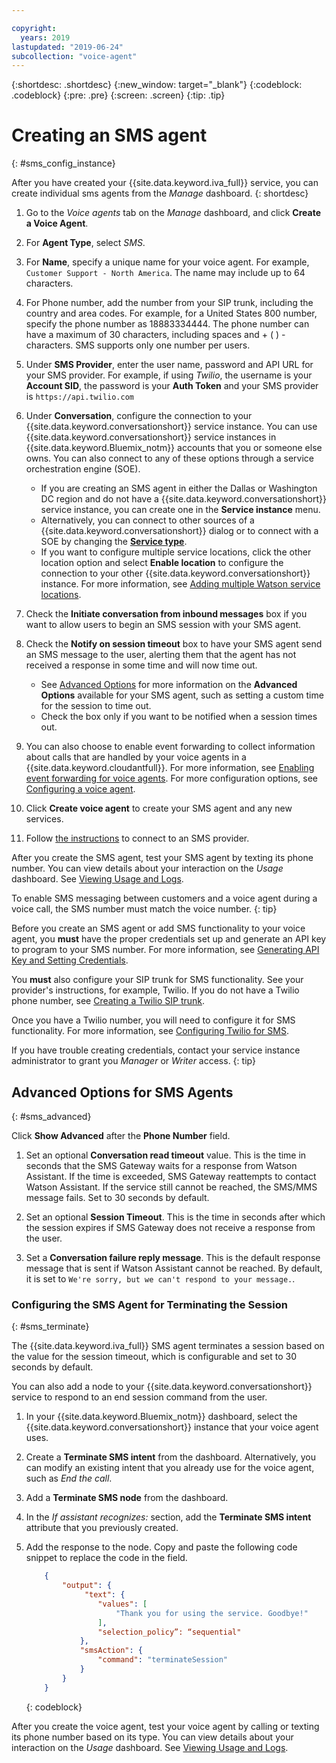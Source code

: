 ```yaml
---

copyright:
  years: 2019
lastupdated: "2019-06-24"
subcollection: "voice-agent"
---
```


{:shortdesc: .shortdesc}
{:new_window: target="_blank"}
{:codeblock: .codeblock}
{:pre: .pre}
{:screen: .screen}
{:tip: .tip}


# Creating an SMS agent
{: #sms_config_instance}

After you have created your {{site.data.keyword.iva_full}} service, you can create individual sms agents from the _Manage_ dashboard.
{: shortdesc}

1. Go to the _Voice agents_ tab on the _Manage_ dashboard, and click **Create a Voice Agent**.

1. For **Agent Type**, select _SMS_.

1. For **Name**, specify a unique name for your voice agent. For example, `Customer Support - North America`. The name may include up to 64 characters.

1. For Phone number, add the number from your SIP trunk, including the country and area codes. For example, for a United States 800 number, specify the phone number as 18883334444. The phone number can have a maximum of 30 characters, including spaces and + ( ) - characters. SMS supports only one number per users.

1. Under **SMS Provider**, enter the user name, password and API URL for your SMS provider. For example, if using _Twilio_, the username is your **Account SID**, the password is your **Auth Token** and your SMS provider is `https://api.twilio.com`

1. Under **Conversation**, configure the connection to your {{site.data.keyword.conversationshort}} service instance. You can use {{site.data.keyword.conversationshort}} service instances in {{site.data.keyword.Bluemix_notm}} accounts that you or someone else owns. You can also connect to any of these options through a service orchestration engine (SOE).

   * If you are creating an SMS agent in either the Dallas or Washington DC region and do not have a {{site.data.keyword.conversationshort}} service instance, you can create one in the **Service instance** menu.
   * Alternatively, you can connect to other sources of a {{site.data.keyword.conversationshort}} dialog or to connect with a SOE by changing the [**Service type**](/docs/services/voice-agent?topic=voice-agent-other_service#other_service).
   * If you want to configure multiple service locations, click the other location option and select **Enable location** to configure the connection to your other {{site.data.keyword.conversationshort}} instance. For more information, see [Adding multiple Watson service locations](/docs/services/voice-agent?topic=voice-agent-disaster-recovery#add_location).

1. Check the **Initiate conversation from inbound messages** box if you want to allow users to begin an SMS session with your SMS agent.

1. Check the **Notify on session timeout** box to have your SMS agent send an SMS message to the user, alerting them that the agent has not received a response in some time and will now time out. 

    - See [Advanced Options](/docs/services/voice-agent?topic=voice-agent-sms_config_instance#sms_advanced) for more information on the **Advanced Options** available for your SMS agent, such as setting a custom time for the session to time out.
    - Check the box only if you want to be notified when a session times out.

1. You can also choose to enable event forwarding to collect information about calls that are handled by your voice agents in a {{site.data.keyword.cloudantfull}}. For more information, see [Enabling event forwarding for voice agents](/docs/services/voice-agent?topic=voice-agent-event_forwarding). For more configuration options, see [Configuring a voice agent](/docs/services/voice-agent?topic=voice-agent-managing#configure_va).

1.  Click **Create voice agent** to create your SMS agent and any new services.

1. Follow [the instructions](/docs/services/voice-agent?topic=voice-agent-connect-sms) to connect to an SMS provider.

After you create the SMS agent, test your SMS agent by texting its phone number. You can view details about your interaction on the _Usage_ dashboard. See [Viewing Usage and Logs](/docs/services/voice-agent?topic=voice-agent-logging).

To enable SMS messaging between customers and a voice agent during a voice call, the SMS number must match the voice number.
{: tip}

Before you create an SMS agent or add SMS functionality to your voice agent, you **must** have the proper credentials set up and generate an API key to program to your SMS number. For more information, see [Generating API Key and Setting Credentials](/docs/services/voice-agent?topic=voice-agent-connect-sms#sms_access).

You **must** also configure your SIP trunk for SMS functionality. See your provider's instructions, for example, Twilio. If you do not have a Twilio phone number, see [Creating a Twilio SIP trunk](/docs/services/voice-agent?topic=voice-agent-connect#twilio-setup).

Once you have a Twilio number, you will need to configure it for SMS functionality. For more information, see [Configuring Twilio for SMS](/docs/services/voice-agent?topic=voice-agent-connect-sms#twilio-setup).

If you have trouble creating credentials, contact your service instance administrator to grant you *Manager* or *Writer* access.
{: tip}

## Advanced Options for SMS Agents
{: #sms_advanced}

Click **Show Advanced** after the **Phone Number** field.

1. Set an optional **Conversation read timeout** value. This is the time in seconds that the SMS Gateway waits for a response from Watson Assistant. If the time is exceeded, SMS Gateway reattempts to contact Watson Assistant. If the service still cannot be reached, the SMS/MMS message fails. Set to 30 seconds by default.

1. Set an optional **Session Timeout**. This is the time in seconds after which the session expires if SMS Gateway does not receive a response from the user.

1. Set a **Conversation failure reply message**. This is the default response message that is sent if Watson Assistant cannot be reached. By default, it is set to `We're sorry, but we can't respond to your message.`.

### Configuring the SMS Agent for Terminating the Session
{: #sms_terminate}

The {{site.data.keyword.iva_full}} SMS agent terminates a session based on the value for the session timeout, which is configurable and set to 30 seconds by default. 

You can also add a node to your {{site.data.keyword.conversationshort}} service to respond to an end session command from the user. 

1. In your {{site.data.keyword.Bluemix_notm}} dashboard, select the {{site.data.keyword.conversationshort}} instance that your voice agent uses.

1. Create a **Terminate SMS intent** from the dashboard. Alternatively, you can modify an existing intent that you already use for the voice agent, such as _End the call_.

1. Add a **Terminate SMS node** from the dashboard.

1. In the _If assistant recognizes:_ section, add the **Terminate SMS intent** attribute that you previously created.

1. Add the response to the node. Copy and paste the following code snippet to replace the code in the field.

    ```json
        {
            "output": {
                 "text": {
                    "values": [
                        "Thank you for using the service. Goodbye!"
                    ],
                    "selection_policy”: “sequential"
                },
                "smsAction": {
                    "command": "terminateSession"
                }
            }
        }
    ```
    {: codeblock}

After you create the voice agent, test your voice agent by calling or texting its phone number based on its type. You can view details about your interaction on the _Usage_ dashboard. See [Viewing Usage and Logs](/docs/services/voice-agent?topic=voice-agent-logging).